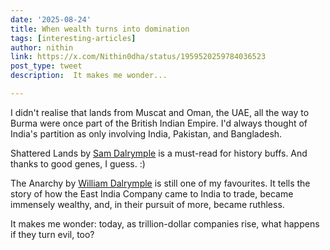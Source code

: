```yaml
---
date: '2025-08-24'
title: When wealth turns into domination
tags: [interesting-articles]
author: nithin
link: https://x.com/Nithin0dha/status/1959520259784036523
post_type: tweet
description:  It makes me wonder...

---
```

I didn't realise that lands from Muscat and Oman, the UAE, all the way to Burma were once part of the British Indian Empire. I'd always thought of India's partition as only involving India, Pakistan, and Bangladesh.

Shattered Lands by [Sam Dalrymple](https://x.com/SamDalrymple123) is a must-read for history buffs. And thanks to good genes, I guess. :) 

The Anarchy by [William Dalrymple](https://x.com/DalrympleWill) is still one of my favourites. It tells the story of how the East India Company came to India to trade, became immensely wealthy, and, in their pursuit of more, became ruthless.

It makes me wonder: today, as trillion-dollar companies rise, what happens if they turn evil, too?


